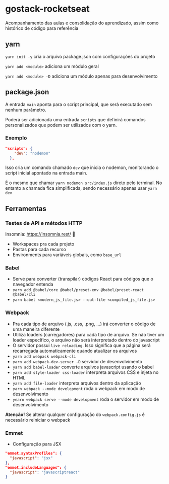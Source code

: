 # gostack-rocketseat
Acompanhamento das aulas e consolidação do aprendizado, assim como histórico de código para referência

## yarn

```yarn init -y``` cria o arquivo package.json com configurações do projeto

```yarn add <module>``` adiciona um módulo geral

```yarn add <module> -D``` adiciona um módulo apenas para desenvolvimento

## package.json

A entrada ```main``` aponta para o script principal, que será executado sem nenhum parâmetro.

Poderá ser adicionada uma entrada ```scripts``` que definirá comandos personalizados que podem ser utilizados com o yarn.

### Exemplo

```json
"scripts": {
    "dev": "nodemon"
  },
  ```
  Isso cria um comando chamado ```dev``` que inicia o nodemon, monitorando o script inicial apontado na entrada main.

  É o mesmo que chamar ```yarn nodemon src/index.js``` direto pelo terminal. No entanto a chamada fica simplificada, sendo necessário apenas usar ```yarn dev```

  ## Ferramentas
  ### Testes de API e métodos HTTP
  Insomnia: https://insomnia.rest/ 🔗
  - Workspaces pra cada projeto
  - Pastas para cada recurso
  - Environments para variáveis globais, como ```base_url```

  ### Babel
  - Serve para converter (transpilar) códigos React para códigos que o navegador entenda
  - ```yarn add @babel/core @babel/preset-env @babel/preset-react @babel/cli```
  - ```yarn babel <modern_js_file.js> --out-file <compiled_js_file.js>```

  ### Webpack
  - Pra cada tipo de arquivo (.js, .css, .png, ...) irá converter o código de uma maneira diferente
  - Utiliza loaders (carregadores) para cada tipo de arquivo. Se não tiver um loader específico, o arquivo não será interpretado dentro do javascript
  - O servidor possui ```live reloading```. Isso significa que a página será recarregada automaticamente quando atualizar os arquivos
  - ```yarn add webpack webpack-cli```
  - ```yarn add webpack-dev-server -D``` servidor de desenvolvimento
  - ```yarn add babel-loader``` converte arquivos javascript usando o babel
  - ```yarn add style-loader css-loader``` interpreta arquivos CSS e injeta no HTML
  - ```yarn add file-loader``` interpreta arquivos dentro da aplicação
  - ```yarn webpack --mode development``` roda o webpack em modo de desenvolvimento
  - ```yearn webpack serve --mode development``` roda o servidor em modo de desenvolvimento

  **Atenção!** Se alterar qualquer configuração do ```webpack.config.js``` é necessário reiniciar o webpack

  ### Emmet
  - Configuração para JSX
  ```json
  "emmet.syntaxProfiles": {
    "javascript": "jsx"
  },
  "emmet.includeLanguages": {
    "javascript": "javascriptreact"
  }
  ```